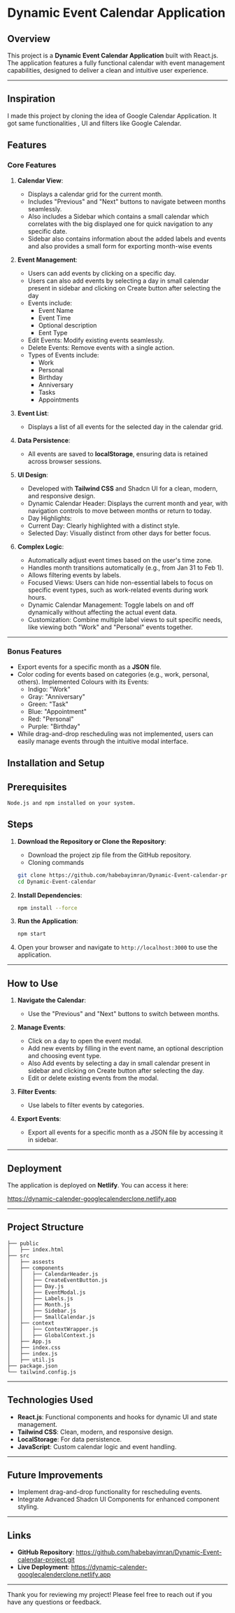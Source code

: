 # Dynamic Event Calendar Application

## **Overview**

This project is a **Dynamic Event Calendar Application** built with React.js. The application features a fully functional calendar with event management capabilities, designed to deliver a clean and intuitive user experience.

---

## **Inspiration**

I made this project by cloning the idea of Google Calendar Application. It got same functionalities , UI and filters like Google Calendar.

## **Features**

### **Core Features**

1. **Calendar View**:
   - Displays a calendar grid for the current month.
   - Includes "Previous" and "Next" buttons to navigate between months seamlessly.
   - Also includes a Sidebar which contains a small calendar which correlates with the big displayed one for quick navigation to any specific date.
   - Sidebar also contains information about the added labels and events and also provides a small form for exporting month-wise events

2. **Event Management**:
   - Users can add events by clicking on a specific day.
   - Users can also add events by selecting a day in small calendar present in sidebar and clicking on Create button after selecting the day
   - Events include:
     - Event Name
     - Event Time
     - Optional description
     - Eent Type 
   - Edit Events: Modify existing events seamlessly.
   - Delete Events: Remove events with a single action.
   - Types of Events include:
     - Work
     - Personal
     - Birthday
     - Anniversary 
     - Tasks
     - Appointments


3. **Event List**:
   - Displays a list of all events for the selected day in the calendar grid.

4. **Data Persistence**:
   - All events are saved to **localStorage**, ensuring data is retained across browser sessions.

5. **UI Design**:
   - Developed with **Tailwind CSS** and Shadcn UI for a clean, modern, and responsive design.
   - Dynamic Calendar Header: Displays the current month and year, with navigation controls to move between months or return to today.
   - Day Highlights:
    - Current Day: Clearly highlighted with a distinct style.
    - Selected Day: Visually distinct from other days for better focus.

6. **Complex Logic**:
   - Automatically adjust event times based on the user's time zone.
   - Handles month transitions automatically (e.g., from Jan 31 to Feb 1).
   - Allows filtering events by labels.
   - Focused Views: Users can hide non-essential labels to focus on specific event types, such as work-related events during work hours.
   - Dynamic Calendar Management: Toggle labels on and off dynamically without affecting the actual event data.
   - Customization: Combine multiple label views to suit specific needs, like viewing both "Work" and "Personal" events together.

---

### **Bonus Features**

- Export events for a specific month as a **JSON** file.
- Color coding for events based on categories (e.g., work, personal, others).
   Implemented Colours with its Events:
   - Indigo: "Work"
   - Gray: "Anniversary"
   - Green: "Task"
   - Blue: "Appointment"
   - Red: "Personal"
   - Purple: "Birthday"
- While drag-and-drop rescheduling was not implemented, users can easily manage events through the intuitive modal interface.


## **Installation and Setup**

## **Prerequisites**
    Node.js and npm installed on your system.

## **Steps**

1. **Download the Repository or Clone the Repository**:
   - Download the project zip file from the GitHub repository.
   - Cloning commands
   ```bash
   git clone https://github.com/habebayimran/Dynamic-Event-calendar-project.git
   cd Dynamic-Event-calendar
   ```
   

2. **Install Dependencies**:
   ```bash
   npm install --force
   ```

3. **Run the Application**:
   ```bash
   npm start
   ```

4. Open your browser and navigate to `http://localhost:3000` to use the application.

---

## **How to Use**

1. **Navigate the Calendar**:
   - Use the "Previous" and "Next" buttons to switch between months.

2. **Manage Events**:
   - Click on a day to open the event modal.
   - Add new events by filling in the event name, an optional description and choosing event type.
   - Also Add events by selecting a day in small calendar present in sidebar and clicking on Create button after selecting the day.
   - Edit or delete existing events from the modal.

3. **Filter Events**:
   - Use labels to filter events by categories.

4. **Export Events**:
   - Export all events for a specific month as a JSON file by accessing it in sidebar.

---

## **Deployment**

The application is deployed on **Netlify**. You can access it here:

https://dynamic-calender-googlecalenderclone.netlify.app

---

## **Project Structure**

```
├── public
│   ├── index.html
├── src
│   ├── assests
│   ├── components
│   │   ├── CalendarHeader.js
│   │   ├── CreateEventButton.js
│   │   ├── Day.js
│   │   ├── EventModal.js
│   │   ├── Labels.js
│   │   ├── Month.js
│   │   ├── Sidebar.js
│   │   ├── SmallCalendar.js
│   ├── context
│   │   ├── ContextWrapper.js
│   │   ├── GlobalContext.js
│   ├── App.js
│   ├── index.css
│   ├── index.js
│   ├── util.js
├── package.json
└── tailwind.config.js
```

---

## **Technologies Used**

- **React.js**: Functional components and hooks for dynamic UI and state management.
- **Tailwind CSS**: Clean, modern, and responsive design.
- **LocalStorage**: For data persistence.
- **JavaScript**: Custom calendar logic and event handling.

---

## **Future Improvements**

- Implement drag-and-drop functionality for rescheduling events.
- Integrate Advanced Shadcn UI  Components for enhanced component styling.

---

## **Links**

- **GitHub Repository**: https://github.com/habebayimran/Dynamic-Event-calendar-project.git
- **Live Deployment**: https://dynamic-calender-googlecalenderclone.netlify.app

---

Thank you for reviewing my project! Please feel free to reach out if you have any questions or feedback.

